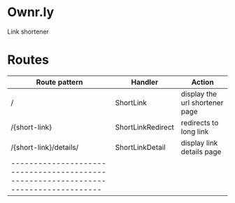# Ownr.ly

Link shortener


# Routes

| Route pattern              | Handler             | Action                         |
|----------------------------|---------------------|--------------------------------|
| /                          | ShortLink           | display the url shortener page |
| /{short-link}              | ShortLinkRedirect   | redirects to long link         |
| /{short-link}/details/     | ShortLinkDetail     | display link details page      |
|-----------------------------------------------------------------------------------|
